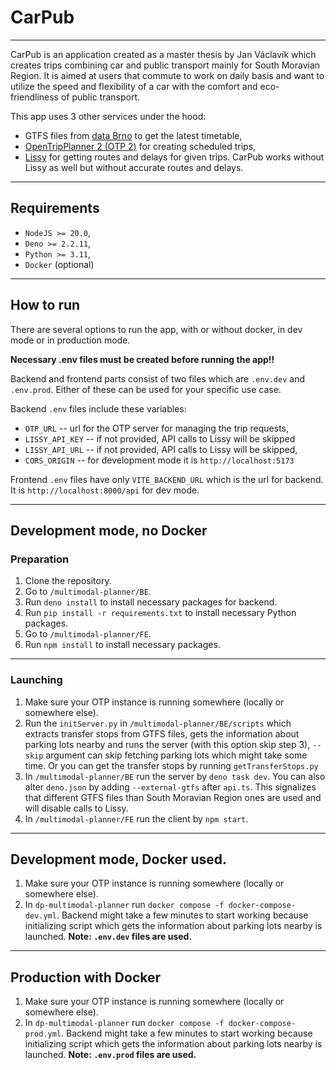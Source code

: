 # CarPub
---
CarPub is an application created as a master thesis by Jan Václavík which creates trips combining car and public transport mainly for South Moravian Region. It is aimed at users that commute to work on daily basis and want to utilize the speed and flexibility of a car with the comfort and eco-friendliness of public transport. 

This app uses 3 other services under the hood:
- GTFS files from [data Brno](https://data.brno.cz/) to get the latest timetable,
- [OpenTripPlanner 2 (OTP 2)](https://docs.opentripplanner.org/en/latest/) for creating scheduled trips,
- [Lissy](https://pclazur.fit.vutbr.cz/lissy) for getting routes and delays for given trips. CarPub works without Lissy as well but without accurate routes and delays.

---
## Requirements
- `NodeJS >= 20.0`,
- `Deno >= 2.2.11`,
- `Python >= 3.11`,
- `Docker` (optional)
---

## How to run
There are several options to run the app, with or without docker, in dev mode or in production mode.

**Necessary .env files must be created before running the app!!**

Backend and frontend parts consist of two files which are `.env.dev` and `.env.prod`. Either of these can be used for your specific use case.

Backend `.env` files include these variables:
- `OTP_URL` -- url for the OTP server for managing the trip requests,
- `LISSY_API_KEY` -- if not provided, API calls to Lissy will be skipped
- `LISSY_API_URL` -- if not provided, API calls to Lissy will be skipped,
- `CORS_ORIGIN` -- for development mode it is `http://localhost:5173`

Frontend `.env` files have only `VITE_BACKEND_URL` which is the url for backend. It is `http://localhost:8000/api` for dev mode.

---

## Development mode, no Docker

### Preparation
1. Clone the repository.
2. Go to `/multimodal-planner/BE`.
3. Run `deno install` to install necessary packages for backend.
4. Run `pip install -r requirements.txt` to install necessary Python packages.
5. Go to `/multimodal-planner/FE`.
6. Run `npm install` to install necessary packages.

---

### Launching
1. Make sure your OTP instance is running somewhere (locally or somewhere else).
2. Run the `initServer.py` in `/multimodal-planner/BE/scripts` which extracts transfer stops from GTFS files, gets the information about parking lots nearby and runs the server (with this option skip step 3), `--skip` argument can skip fetching parking lots which might take some time. Or you can get the transfer stops by running `getTransferStops.py`
3. In `/multimodal-planner/BE` run the server by `deno task dev`. You can also alter `deno.json` by adding `--external-gtfs` after `api.ts`. This signalizes that different GTFS files than South Moravian Region ones are used and will disable calls to Lissy.
4. In `/multimodal-planner/FE` run the client by `npm start`.

---

## Development mode, Docker used.
1. Make sure your OTP instance is running somewhere (locally or somewhere else).
2. In `dp-multimodal-planner` run `docker compose -f docker-compose-dev.yml`. Backend might take a few minutes to start working because initializing script which gets the information about parking lots nearby is launched.
    **Note: `.env.dev` files are used.**

---

## Production with Docker
1. Make sure your OTP instance is running somewhere (locally or somewhere else).
2. In `dp-multimodal-planner` run `docker compose -f docker-compose-prod.yml`. Backend might take a few minutes to start working because initializing script which gets the information about parking lots nearby is launched.
    **Note: `.env.prod` files are used.**



